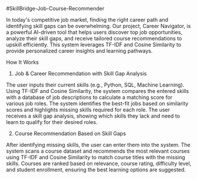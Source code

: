 #SkillBridge-Job-Course-Recommender

In today's competitive job market, finding the right career path and identifying skill gaps can be overwhelming. Our project, Career Navigator, is a powerful AI-driven tool that helps users discover top job opportunities, analyze their skill gaps, and receive tailored course recommendations to upskill efficiently. This system leverages TF-IDF and Cosine Similarity to provide personalized career insights and learning pathways.

How It Works

1. Job & Career Recommendation with Skill Gap Analysis

The user inputs their current skills (e.g., Python, SQL, Machine Learning). Using TF-IDF and Cosine Similarity, the system compares the entered skills with a database of job descriptions to calculate a matching score for various job roles. The system identifies the best-fit jobs based on similarity scores and highlights missing skills required for each role. The user receives a skill gap analysis, showing which skills they lack and need to learn to qualify for their desired roles.

2. Course Recommendation Based on Skill Gaps

After identifying missing skills, the user can enter them into the system. The system scans a course dataset and recommends the most relevant courses using TF-IDF and Cosine Similarity to match course titles with the missing skills. Courses are ranked based on relevance, course rating, difficulty level, and student enrollment, ensuring the best learning options are suggested.
